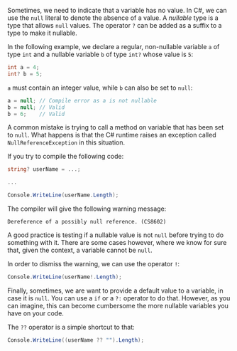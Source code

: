 Sometimes, we need to indicate that a variable has no value.  In C#,
we can use the `null` literal to denote the absence of a value.  A
*nullable* type is a type that allows `null` values.  The operator `?`
can be added as a suffix to a type to make it nullable.

In the following example, we declare a regular, non-nullable variable
`a` of type `int` and a nullable variable `b` of type `int?` whose
value is `5`:

```csharp
int a = 4;
int? b = 5;
```

`a` must contain an integer value, while `b` can also be set to
`null`:

```csharp
a = null; // Compile error as a is not nullable
b = null; // Valid
b = 6;    // Valid
```

A common mistake is trying to call a method on variable that has been
set to `null`.  What happens is that the C# runtime raises an
exception called `NullReferenceException` in this situation.

If you try to compile the following code:

```csharp
string? userName = ...;

...

Console.WriteLine(userName.Length);
```

The compiler will give the following warning message:

```
Dereference of a possibly null reference. (CS8602)
```

A good practice is testing if a nullable value is not `null` before
trying to do something with it. There are some cases however, where we
know for sure that, given the context, a variable cannot be `null`.

In order to dismiss the warning, we can use the operator `!`:

```csharp
Console.WriteLine(userName!.Length);
```

Finally, sometimes, we are want to provide a default value to a
variable, in case it is `null`. You can use a `if` or a `?:` operator
to do that. However, as you can imagine, this can become cumbersome
the more nullable variables you have on your code.  

The `??` operator is a simple shortcut to that:

```csharp
Console.WriteLine((userName ?? "").Length);
```
